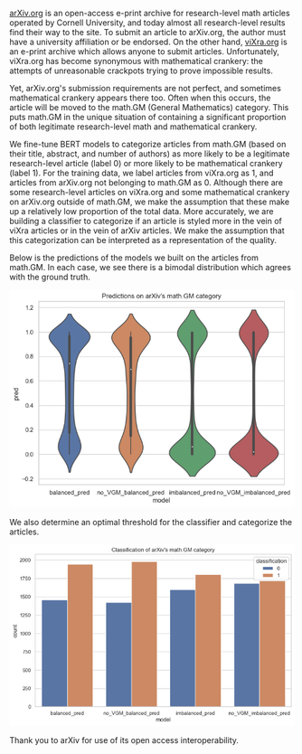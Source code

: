 [arXiv.org](https://arxiv.org/) is an open-access e-print archive for research-level math articles operated by Cornell University, and today almost all research-level results find their way to the site. 
To submit an article to arXiv.org, the author must have a university affiliation or be endorsed.
On the other hand, [viXra.org](https://vixra.org/) is an e-print archive which allows anyone to submit articles.
Unfortunately, viXra.org has become synonymous with mathematical crankery: the attempts of unreasonable crackpots trying to prove impossible results.

Yet, arXiv.org's submission requirements are not perfect, and sometimes mathematical crankery appears there too.
Often when this occurs, the article will be moved to the math.GM (General Mathematics) category.
This puts math.GM in the unique situation of containing a significant proportion of both legitimate research-level math and mathematical crankery.

We fine-tune BERT models to categorize articles from math.GM (based on their title, abstract, and number of authors) as more likely to be a legitimate research-level article (label 0) or more likely to be mathematical crankery (label 1). 
For the training data, we label articles from viXra.org as 1, and articles from arXiv.org not belonging to math.GM as 0. 
Although there are some research-level articles on viXra.org and some mathematical crankery on arXiv.org outside of math.GM, we make the assumption that these make up a relatively low proportion of the total data. 
More accurately, we are building a classifier to categorize if an article is styled more in the vein of viXra articles or in the vein of arXiv articles. 
We make the assumption that this categorization can be interpreted as a representation of the quality.

Below is the predictions of the models we built on the articles from math.GM. In each case, we see there is a bimodal distribution which agrees with the ground truth.

![](predictions_on_arxiv_gm.png)

We also determine an optimal threshold for the classifier and categorize the articles.

![](classification_of_arxiv_gm.png)

Thank you to arXiv for use of its open access interoperability.